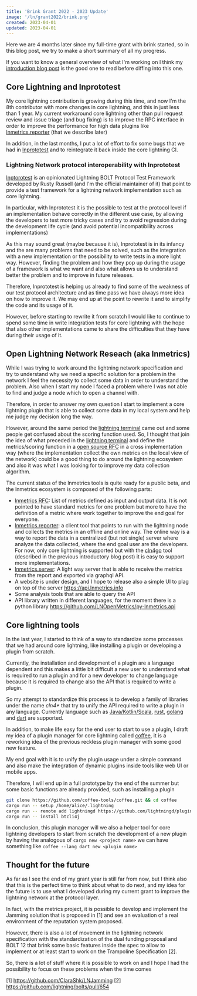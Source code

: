 ```yaml
---
title: 'Brink Grant 2022 - 2023 Update'
image: '/ln/grant2022/brink.png'
created: 2023-04-01
updated: 2023-04-01
---
```


Here we are 4 months later since my full-time grant with brink started, so in this blog post, we try to make a short summary of all my progress.

If you want to know a general overview of what I'm working on I think my [introduction blog post](https://blog.hedwing.dev/ln/grant2022/) is the good one to read before diffing into this one.

## Core Lightning and lnprototest

My core lightning contribution is growing during this time, and now I'm the 8th contributor with more changes in core lightning, and this in just less than 1 year. My current workaround core lightning other than pull request review and issue triage (and bug fixing) is to improve the RPC interface in order to improve the performance for high data plugins like [lnmetrics.reporter](https://github.com/LNOpenMetrics/go-lnmetrics.reporter) (that we describe later)

In addition, in the last months, I put a lot of effort to fix some bugs that we had in [lnprototest](https://github.com/rustyrussell/lnprototest) and to reintegrate it back inside the core lightning CI.

### Lightning Network protocol interoperability with lnprototest

[lnptorotest](https://github.com/rustyrussell/lnprototest) is an opinionated Lightning BOLT Protocol Test Framework developed by Rusty Russell (and I'm the official maintainer of it) that point to provide a test framework for a lightning network implementation such as core lightning.

In particular, with lnprototest it is the possible to test at the protocol level if an implementation behave correctly in the different use case, by allowing the developers to test more tricky cases and try to avoid regression during the development life cycle (and avoid potential incompatibility across implementations)

As this may sound great (maybe because it is), lnprototest is in its infancy and the are many problems that need to be solved, such as the integration with a new implementation or the possibility to write tests in a more light way. However, finding the problem and how they pop up during the usage of a framework is what we want and also what allows us to understand better the problem and to improve in future releases.

Therefore, lnprototest is helping us already to find some of the weakness of our test protocol architecture and as time pass we have always more idea on how to improve it. We may end up at the point to rewrite it and to simplify the code and its usage of it.

However, before starting to rewrite it from scratch I would like to continue to spend some time in write integration tests for core lightning with the hope that also other implementations came to share the difficulties that they have during their usage of it.

## Open Lightning Network Reseach (aka lnmetrics)

While I was trying to work around the lightning network specification and try to understand why we need a specific solution for a problem in the network I feel the necessity to collect some data in order to understand the problem. Also when I start my node I faced a problem where I was not able to find and judge a node which to open a channel with.

Therefore, in order to answer my own question I start to implement a core lightning plugin that is able to collect some data in my local system and help me judge my decision long the way.

However, around the same period the [lightning terminal](https://terminal.lightning.engineering/#/) came out and some people get confused about the scoring function used. So, I thought that join the idea of what preceded in the [lightning terminal](https://terminal.lightning.engineering/#/) and define the metrics/scoring function in a [open source RFC](https://github.com/LNOpenMetrics/lnmetrics.rfc) in a cross implementation way (where the implementation collect the own metrics on the local view of the network) could be a good thing to do around the lightning ecosystem and also it was what I was looking for to improve my data collection algorithm.

The current status of the lnmetrics tools is quite ready for a public beta, and the lnmetrics ecosystem is composed of the following parts:

- [lnmetrics RFC](https://github.com/LNOpenMetrics/lnmetrics.rfc): List of metrics defined as input and output data. It is not pointed to have standard metrics for one problem but more to have the definition of a metric where work together to improve the end goal for everyone.
- [lnmetrics.reporter](https://github.com/LNOpenMetrics/go-lnmetrics.reporter): a client tool that points to run with the lightning node and collects the metrics in an offline and online way. The online way is a way to report the data in a centralized (but not single) server where analyze the data collected, where the end goal user are the developers. For now, only core lightning is supported but with the [cln4go](https://github.com/vincenzopalazzo/cln4go) tool (described in the previous introductory blog post) it is easy to support more implementations.
- [lnmetrics.server](https://github.com/LNOpenMetrics/lnmetrics.server): A light way server that is able to receive the metrics from the report and exported via graphql API.
- A website is under design, and I hope to release also a simple UI to plag on top of the server https://api.lnmetrics.info
- Some analysis tools that are able to query the API
- API library written in different languages, for the moment there is a python library https://github.com/LNOpenMetrics/py-lnmetrics.api

## Core lightning tools

In the last year, I started to think of a way to standardize some processes that we had around core lightning, like installing a plugin or developing a plugin from scratch.

Currently, the installation and development of a plugin are a
language dependent and this makes a little bit difficult a new user
to understand what is required to run a plugin and for a new developer to change language because it is required to change also the API that is required to write a plugin.

So my attempt to standardize this process is to develop a family of libraries under the name _cln4\*_ that try to unify the API required to write a plugin in any language. Currently language such as [Java/Kotlin/Scala](https://github.com/clightning4j), [rust](https://github.com/laanwj/cln4rust), [golang](https://github.com/vincenzopalazzo/cln4go) and [dart](https://github.com/dart-lightning/lndart.cln) are supported.

In addition, to make life easy for the end user to start to use a plugin, I draft my idea of a plugin manager for core lightning called [coffee](https://github.com/coffee-tools/coffee), it is a reworking idea of the previous reckless plugin manager with some good new feature.

My end goal with it is to unify the plugin usage under a simple command and also make the integration of dynamic plugins inside tools like web UI or mobile apps.

Therefore, I will end up in a full prototype by the end of the summer but some basic functions are already provided, such as installing a plugin

```bash
git clone https://github.com/coffee-tools/coffee.git && cd coffee
cargo run -- setup /home/alice/.lightning
cargo run -- remote add lightningd https://github.com/lightningd/plugins.git
cargo run -- install btcli4j
```

In conclusion, this plugin manager will we also a helper tool for core lightning developers to start from scratch the development of a new plugin by having the analogous of `cargo new <project name>` we can have something like `coffee --lang dart new <plugin name>`

## Thought for the future

As far as I see the end of my grant year is still far from now, but I think also that this is the perfect time to think about what to do next, and my idea for the future is to use what I developed during my current grant to improve the lightning network at the protocol layer.

In fact, with the metrics project, it is possible to develop and implement the Jamming solution that is proposed in [1] and see an evaluation of a real environment of the reputation system proposed.

However, there is also a lot of movement in the lightning network specification with the standardization of the dual funding proposal and BOLT 12 that brink some basic features inside the spec to allow to implement or at least start to work on the Trampoline Specification [2].

So, there is a lot of stuff where it is possible to work on and I hope I had the possibility to focus on these problems when the time comes

[1] https://github.com/ClaraShk/LNJamming
[2] https://github.com/lightning/bolts/pull/654
